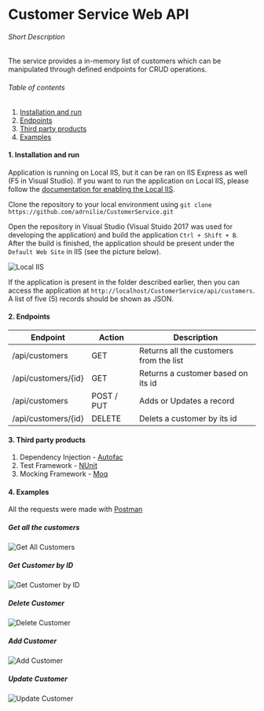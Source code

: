 # Customer Service Web API


###### Short Description
The service provides a in-memory list of customers which can be manipulated through defined endpoints for CRUD operations.

###### Table of contents
1. [Installation and run](https://github.com/adrnilie/CustomerService#1-installation-and-run)
2. [Endpoints](https://github.com/adrnilie/CustomerService#2-endpoints)
3. [Third party products](https://github.com/adrnilie/CustomerService#3-third-party-products)
4. [Examples](https://github.com/adrnilie/CustomerService#4-examples)

#### 1. Installation and run

Application is running on Local IIS, but it can be ran on IIS Express as well (F5 in Visual Studio). If you want to run the application on Local IIS, please follow the [documentation for enabling the Local IIS](https://msdn.microsoft.com/en-us/library/ms181052%28v=vs.80%29.aspx?f=255&MSPPError=-2147217396).

Clone the repository to your local environment using `git clone https://github.com/adrnilie/CustomerService.git`

Open the repository in Visual Studio (Visual Stuido 2017 was used for developing the application) and build the application `Ctrl + Shift + B`. After the build is finished, the application should be present under the `Default Web Site` in IIS (see the picture below).

![Local IIS](https://i.imgur.com/uf1uMOZ.png)

If the application is present in the folder described earlier, then you can access the application at `http://localhost/CustomerService/api/customers`. A list of five (5) records should be shown as JSON.

#### 2. Endpoints

| Endpoint | Action | Description |
|----------|--------|-------------|
|/api/customers|GET|Returns all the customers from the list|
|/api/customers/{id}|GET|Returns a customer based on its id|
|/api/customers|POST / PUT|Adds or Updates a record|
|/api/customers/{id}|DELETE|Delets a customer by its id|

#### 3. Third party products

1. Dependency Injection - [Autofac](https://autofac.org/)
2. Test Framework - [NUnit](https://nunit.org/)
3. Mocking Framework - [Moq](https://github.com/moq/moq4)

#### 4. Examples

All the requests were made with [Postman](https://www.getpostman.com/)

##### Get all the customers
![Get All Customers](https://i.imgur.com/9gAOuw3.png)

##### Get Customer by ID
![Get Customer by ID](https://i.imgur.com/qyMpZM2.png)

##### Delete Customer
![Delete Customer](https://i.imgur.com/FtPU9zg.png)

##### Add Customer
![Add Customer](https://i.imgur.com/6K2rlr6.png)

##### Update Customer
![Update Customer](https://i.imgur.com/YvJnCJf.png)
